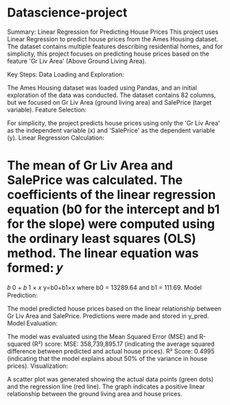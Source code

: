 # Datascience-project

Summary: Linear Regression for Predicting House Prices
This project uses Linear Regression to predict house prices from the Ames Housing dataset. The dataset contains multiple features describing residential homes, and for simplicity, this project focuses on predicting house prices based on the feature 'Gr Liv Area' (Above Ground Living Area).

Key Steps:
Data Loading and Exploration:

The Ames Housing dataset was loaded using Pandas, and an initial exploration of the data was conducted. The dataset contains 82 columns, but we focused on Gr Liv Area (ground living area) and SalePrice (target variable).
Feature Selection:

For simplicity, the project predicts house prices using only the 'Gr Liv Area' as the independent variable (x) and 'SalePrice' as the dependent variable (y).
Linear Regression Calculation:

The mean of Gr Liv Area and SalePrice was calculated.
The coefficients of the linear regression equation (b0 for the intercept and b1 for the slope) were computed using the ordinary least squares (OLS) method.
The linear equation was formed:
𝑦
=
𝑏
0
+
𝑏
1
×
𝑥
y=b0+b1×x
where b0 = 13289.64 and b1 = 111.69.
Model Prediction:

The model predicted house prices based on the linear relationship between Gr Liv Area and SalePrice.
Predictions were made and stored in y_pred.
Model Evaluation:

The model was evaluated using the Mean Squared Error (MSE) and R-squared (R²) score:
MSE: 358,739,895.17 (indicating the average squared difference between predicted and actual house prices).
R² Score: 0.4995 (indicating that the model explains about 50% of the variance in house prices).
Visualization:

A scatter plot was generated showing the actual data points (green dots) and the regression line (red line). The graph indicates a positive linear relationship between the ground living area and house prices.
